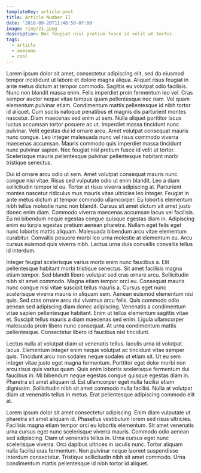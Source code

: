 ```yaml
---
templateKey: article-post
title: Article Number II
date: '2018-09-20T11:48:59-07:00'
image: /img/21.jpeg
description: Nec feugiat nisl pretium fusce id velit ut tortor.
tags:
  - article
  - awesome
  - cool
---
```

Lorem ipsum dolor sit amet, consectetur adipiscing elit, sed do eiusmod tempor incididunt ut labore et dolore magna aliqua. Aliquet risus feugiat in ante metus dictum at tempor commodo. Sagittis eu volutpat odio facilisis. Nunc non blandit massa enim. Felis imperdiet proin fermentum leo vel. Cras semper auctor neque vitae tempus quam pellentesque nec nam. Vel quam elementum pulvinar etiam. Condimentum mattis pellentesque id nibh tortor id aliquet. Cum sociis natoque penatibus et magnis dis parturient montes nascetur. Diam maecenas sed enim ut sem. Nulla aliquet porttitor lacus luctus accumsan tortor posuere ac ut. Imperdiet massa tincidunt nunc pulvinar. Velit egestas dui id ornare arcu. Amet volutpat consequat mauris nunc congue. Leo integer malesuada nunc vel risus commodo viverra maecenas accumsan. Mauris commodo quis imperdiet massa tincidunt nunc pulvinar sapien. Nec feugiat nisl pretium fusce id velit ut tortor. Scelerisque mauris pellentesque pulvinar pellentesque habitant morbi tristique senectus.



Dui id ornare arcu odio ut sem. Amet volutpat consequat mauris nunc congue nisi vitae. Risus sed vulputate odio ut enim blandit. Leo a diam sollicitudin tempor id eu. Tortor at risus viverra adipiscing at. Parturient montes nascetur ridiculus mus mauris vitae ultricies leo integer. Feugiat in ante metus dictum at tempor commodo ullamcorper. Eu lobortis elementum nibh tellus molestie nunc non blandit. Cursus sit amet dictum sit amet justo donec enim diam. Commodo viverra maecenas accumsan lacus vel facilisis. Eu mi bibendum neque egestas congue quisque egestas diam in. Adipiscing enim eu turpis egestas pretium aenean pharetra. Nullam eget felis eget nunc lobortis mattis aliquam. Malesuada bibendum arcu vitae elementum curabitur. Convallis posuere morbi leo urna molestie at elementum eu. Arcu cursus euismod quis viverra nibh. Lectus urna duis convallis convallis tellus id interdum.



Integer feugiat scelerisque varius morbi enim nunc faucibus a. Elit pellentesque habitant morbi tristique senectus. Sit amet facilisis magna etiam tempor. Sed blandit libero volutpat sed cras ornare arcu. Sollicitudin nibh sit amet commodo. Magna etiam tempor orci eu. Consequat mauris nunc congue nisi vitae suscipit tellus mauris a. Cursus eget nunc scelerisque viverra mauris in aliquam sem. Aenean euismod elementum nisi quis. Sed cras ornare arcu dui vivamus arcu felis. Quis commodo odio aenean sed adipiscing diam donec adipiscing. Venenatis a condimentum vitae sapien pellentesque habitant. Enim ut tellus elementum sagittis vitae et. Suscipit tellus mauris a diam maecenas sed enim. Ligula ullamcorper malesuada proin libero nunc consequat. At urna condimentum mattis pellentesque. Consectetur libero id faucibus nisl tincidunt.



Lectus nulla at volutpat diam ut venenatis tellus. Iaculis urna id volutpat lacus. Elementum integer enim neque volutpat ac tincidunt vitae semper quis. Tincidunt arcu non sodales neque sodales ut etiam sit. Ut eu sem integer vitae justo eget magna fermentum. Porttitor eget dolor morbi non arcu risus quis varius quam. Quis enim lobortis scelerisque fermentum dui faucibus in. Mi bibendum neque egestas congue quisque egestas diam in. Pharetra sit amet aliquam id. Est ullamcorper eget nulla facilisi etiam dignissim. Sollicitudin nibh sit amet commodo nulla facilisi. Nulla at volutpat diam ut venenatis tellus in metus. Erat pellentesque adipiscing commodo elit at.



Lorem ipsum dolor sit amet consectetur adipiscing. Enim diam vulputate ut pharetra sit amet aliquam id. Phasellus vestibulum lorem sed risus ultricies. Facilisis magna etiam tempor orci eu lobortis elementum. Sit amet venenatis urna cursus eget nunc scelerisque viverra mauris. Commodo odio aenean sed adipiscing. Diam ut venenatis tellus in. Urna cursus eget nunc scelerisque viverra. Orci dapibus ultrices in iaculis nunc. Tortor aliquam nulla facilisi cras fermentum. Non pulvinar neque laoreet suspendisse interdum consectetur. Tristique sollicitudin nibh sit amet commodo. Urna condimentum mattis pellentesque id nibh tortor id aliquet.
